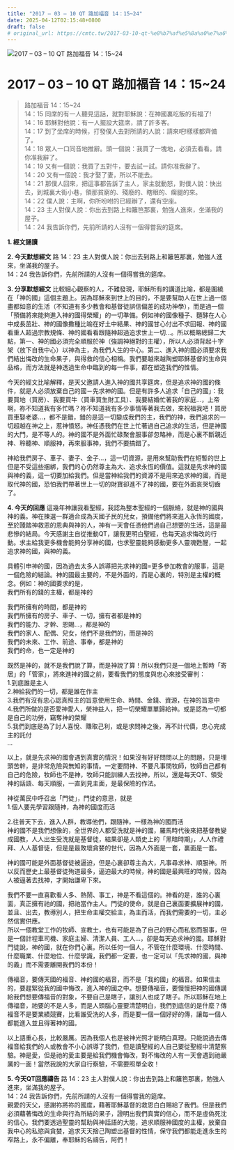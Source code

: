 ```yaml
---
title: "2017 – 03 – 10 QT 路加福音 14：15~24"
date: 2025-04-12T02:15:48+0800
draft: false
# original_url: https://cmtc.tw/2017-03-10-qt-%e8%b7%af%e5%8a%a0%e7%a6%8f%e9%9f%b3-14%ef%bc%9a1524
---
```


![2017 – 03 – 10 QT 路加福音 14：15\~24](/images/qt.jpg   "2017 – 03 – 10 QT 路加福音 14：15\~24")

# 2017 – 03 – 10 QT 路加福音 14：15\~24

> 路加福音 14：15\~24  
> 14：15 同席的有一人聽見這話，就對耶穌說：在神國裏吃飯的有福了!  
> 14：16 耶穌對他說：有一人擺設大筵席，請了許多客。  
> 14：17 到了坐席的時候，打發僕人去對所請的人說：請來吧!樣樣都齊備了。  
> 14：18 眾人一口同音地推辭。頭一個說：我買了一塊地，必須去看看。請你准我辭了。  
> 14：19 又有一個說：我買了五對牛，要去試一試。請你准我辭了。  
> 14：20 又有一個說：我才娶了妻，所以不能去。  
> 14：21 那僕人回來，把這事都告訴了主人，家主就動怒，對僕人說：快出去，到城裏大街小巷，領那貧窮的、殘廢的、瞎眼的、瘸腿的來。  
> 14：22 僕人說：主啊，你所吩咐的已經辦了，還有空座。  
> 14：23 主人對僕人說：你出去到路上和籬笆那裏，勉強人進來，坐滿我的屋子。  
> 14：24 我告訴你們，先前所請的人沒有一個得嘗我的筵席。

**1.  經文誦讀**

**2.  今天默想經文**
路 14：23 主人對僕人說：你出去到路上和籬笆那裏，勉強人進來，坐滿我的屋子。  
14：24 我告訴你們，先前所請的人沒有一個得嘗我的筵席。

**3. 分享默想經文**
比較細心觀察的人，不難發現，耶穌所有的講道比喻，都是圍繞在「神的國」這個主題上。因為耶穌來到世上的目的，不是要幫助人在世上過一個盡都如意的生活（不知道有多少教會和基督徒誤信偏差的成功神學），而是過一個「預備將來能夠進入神的國得榮耀」的一切準備。例如神的國像種子、麵酵在人心中成長茁壯、神的國像撒種比喻在好土中結果、神的國甘心付出不求回報、神的國看重人超過宗教規條、神的國看看跟隨神超過追求世上一切…。所以概略總歸二大點，第一、神的國必須完全順服於神（強調神絕對的主權），所以人必須背起十字架（放下自我中心）以神為主，為我們人生的中心。第二、進入神的國必須要求我們結出悔改的生命果子，與得救的信心相稱。我們要越來越陶塑耶穌基督的生命與品格，而方法就是神透過生命中臨到的每一件事，都在塑造我們的性情。

今天的經文比喻解釋，是天父邀請人進入神的國共享筵席，但是追求神的國的條件，就是人必須放棄自己的國－先求神的國。但是有許多人追求「自己的國」：我要買地（買房）、我要買牛（買車買生財工具）、我要結婚忙著我的家庭…，上帝啊，祢不知道我有多忙嗎？祢不知道我有多少事情等著我去做，來祝福我吧！買房買車娶老婆…，都不是錯，錯的是這一切變成我們的主，我們的神，我們追求的一切超越在神之上，惹神憤怒。神任憑我們在世上忙著過自己追求的生活，但是神國的大門，是不等人的。神的國不是外面忙碌聚會服事卻忽略神，而是心裏不斷親近神、聆聽神、順服神，再來服事神，我們不要搞錯了。

神給我們房子、車子、妻子、金子…，這一切資源，是用來幫助我們在短暫的世上但是不受這些捆綁，我們的心仍然尊主為大、追求永恆的價值。這就是先求神的國與神的義，這一切要加給我們。但是當神給我們的資源不是用來追求神的國，而是取代神的國，恐怕我們帶著世上一切的財寶卻進不了神的國，要在外面哀哭切齒了。

**4. 今天的回應**
這幾年神讓我看聖經，我認為整本聖經的一個脈絡，就是神的國與神的義。神在揀選一群適合成為天國子民的兒女，預備他們將來進入永恆的國度，至於踐踏神救恩的恩典與神的人，神有一天會任憑他們過自己想要的生活，這是最悲慘的結局。今天感謝主自從推動QT，讓我更明白聖經，也每天追求悔改的行動。求主給我更多機會能夠分享神的國，也求聖靈能夠感動更多人靈魂甦醒，一起追求神的國，與神的義。

具體引申神的國，因為過去太多人誤導把先求神的國=更多參加教會的服事，這是一個危險的結論。神的國最主要的，不是外面的，而是心裏的，特別是主權的概念。例如：神的國要求的是，  
我們所有的錢的主權，都是神的

我們所擁有的時間，都是神的  
我們所擁有的房子、車子、一切，擁有者都是神的  
我們的能力、才幹、恩賜…，都是神的  
我們的家人、配偶、兒女，他們不是我們的，而是神的  
我們的未來、工作、前途、事奉，都是神的  
我們的命，也一定是神的

既然是神的，就不是我們說了算，而是神說了算！所以我們只是一個地上暫時「寄居」的「管家」，將來進神的國之前，要看我們的態度與忠心來接受審判：  
1.到底誰是主人  
2.神給我們的一切，都是誰在作主  
3.我們有沒有忠心認真照主的旨意使用生命、時間、金錢、資源，在神的旨意中  
4.我們所做的是否愛神愛人，榮神益人，把一切榮耀單單歸給神。或是認為一切都是自己的功勞，竊奪神的榮耀  
5.我們到底是為了討人喜悅、賺取己利，或是求問神之後，再不計代價，忠心完成主的託付  
…

以上，就是先求神的國會遇到真實的情況！如果沒有好好問問以上的問題，只是埋頭苦幹，是非常危險與無知的事情。一定要問神、不要凡事問牧師，牧師自己都有自己的危險，牧師也不是神，牧師只能訓練人去找神，所以，還是每天QT、領受神的話語、每天順服，一直到見主面，是最保險的作法。

神從萬民中呼召出「門徒」，門徒的意思，就是  
1.個人要先學習跟隨神，為神的國度而活

2.往普天下去，進入人群，教導他們，跟隨神，一樣為神的國而活  
神的國不是我們想像的，全世界的人都受洗就是神的國，羅馬時代後來把基督教變成國教，人人出生受洗就是基督徒，結果卻是人類史上的「黑暗時期」，人人作禮拜、人人基督徒，但是是最敗壞貪婪的世代，因為人外面是一套，裏面是一套。

神的國可能是外面基督徒被逼迫，但是心裏卻尊主為大，凡事尋求神、順服神。所以反而歷史上最基督徒殉道最多，逼迫最大的時候，神的國是最興旺的時候，因為人被逼著去找神，才開始謙卑下來。

我們不要一直喜歡看人多、熱鬧、事工，神是不看這個的。神看的是，誰的心裏面，真正擁有祂的國，把祂當作主人。門徒的使命，就是自己裏面要擴展神的國，並且、出去，教導別人，把生命主權交給主，為主而活，而我們需要的一切，主必然信實供應。  
所以一個教堂工作的牧師、宣教士，也有可能是為了自己的野心而私慾而服事，但是一個計程車司機、家庭主婦、清潔人員、工人…，卻是每天追求神的國。耶穌對門徒說，神的國，就在你們心裏。所以任何一個人，不管在什麼環境、什麼時間、什麼職業、什麼地位、什麼學識，我們都一定要，也一定可以「先求神的國，與神的義」而不需要離開我們的本份！

傳福音，要傳天國的福音、神的國的福音，而不是「我的國」的福音。如果信主的，要趕緊從我的國中悔改，進入神的國之中。想要傳福音，要慢慢把神的國傳講給我們想要傳福音的對象，不要自己是瞎子，讓別人也成了瞎子。所以耶穌在地上傳福音，祂要的不是人多，而是人頭腦心靈要清楚明白，我們到底信的是什麼？傳福音不是要業績競賽，比看誰受洗的人多，而是要一個一個好好的傳，讓每一個人都能進入並且得著神的國。

以上語重心長，比較嚴厲。因為我個人也是被神光照才能明白真理。只能說過去傳福音給我們的人或教會不小心誤導了我們，但是讀聖經的人自己要從聖經中清楚察驗。神是愛，但是祂的愛主要是給我們機會悔改，對不悔改的人有一天會遇到祂嚴厲的一面！當然我說的大家自行察驗，不需要照單全收！

**5. 今天QT回應禱告**
路 14：23 主人對僕人說：你出去到路上和籬笆那裏，勉強人進來，坐滿我的屋子。  
14：24 我告訴你們，先前所請的人沒有一個得嘗我的筵席。  
親愛的天父，感謝祢將祢的國度，藉著耶穌基督的救恩白白賜給了我們。但是我們必須藉著悔改的生命與行為所結的果子，證明出我們真實的信心，而不是虛偽死沈的信心。我們要透過聖靈的幫助與神話語的大能，追求順服神國度的主權，放棄自我中心的私慾與貪婪，追求天天捨己陶塑出基督的性情，保守我們都能走進永生的窄路上，永不偏離，奉耶穌的名禱告，阿們！
